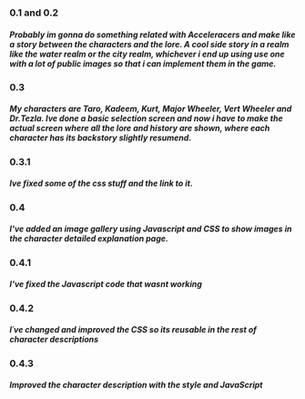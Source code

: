 ### 0.1 and 0.2
##### Probably im gonna do something related with Acceleracers and make like a story between the characters and the lore. A cool side story in a realm like the water realm or the city realm, whichever i end up using use one with a lot of public images so that i can implement them in the game.

### 0.3
##### My characters are Taro, Kadeem, Kurt, Major Wheeler, Vert Wheeler and Dr.Tezla. Ive done a basic selection screen and now i have to make the actual screen where all the lore and history are shown, where each character has its backstory slightly resumend.

### 0.3.1
##### Ive fixed some of the css stuff and the link to it.

### 0.4
##### I've added an image gallery using Javascript and CSS to show images in the character detailed explanation page.

### 0.4.1
##### I've fixed the Javascript code that wasnt working

### 0.4.2
##### I´ve changed and improved the CSS so its reusable in the rest of character descriptions

### 0.4.3
##### Improved the character description with the style and JavaScript
